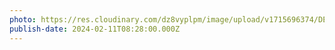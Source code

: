 ```yaml
---
photo: https://res.cloudinary.com/dz8vyplpm/image/upload/v1715696374/DE239F0E-4D70-42BA-9DC1-D23E1E660CDE_mghaof.jpg
publish-date: 2024-02-11T08:28:00.000Z
---
```

